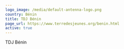 ```yaml
---
logo_image: /media/default-antenna-logo.png
country: Bénin
title: TDJ Bénin
page_url: https://www.terredesjeunes.org/benin.html
active: true
---
```

TDJ Bénin